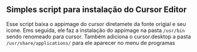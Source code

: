 ## Simples script para instalação do Cursor Editor
Esse script baixa o appimage do cursor diretamete da fonte origial e seu icone. Ems seguida, ele faz a instalação do appimage na pasta ```/usr/bin``` sendo renomeado para cursor. Também adiciona o cursor.desktop a pasta ``` /usr/share/applications/ ``` para ele aparecer no menu de programas